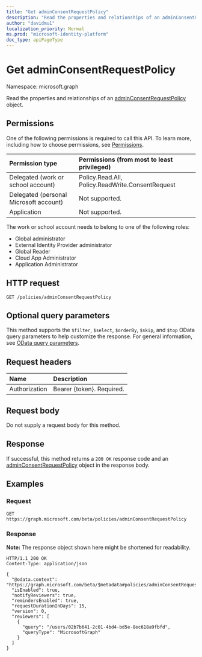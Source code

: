 ```yaml
---
title: "Get adminConsentRequestPolicy"
description: "Read the properties and relationships of an adminConsentRequestPolicy object."
author: "davidmu1"
localization_priority: Normal
ms.prod: "microsoft-identity-platform"
doc_type: apiPageType
---
```


# Get adminConsentRequestPolicy

Namespace: microsoft.graph

Read the properties and relationships of an [adminConsentRequestPolicy](../resources/adminconsentrequestpolicy.md) object.

## Permissions

One of the following permissions is required to call this API. To learn more, including how to choose permissions, see [Permissions](/graph/permissions-reference).

| Permission type | Permissions (from most to least privileged) |
|:---|:---|
| Delegated (work or school account) | Policy.Read.All, Policy.ReadWrite.ConsentRequest |
| Delegated (personal Microsoft account) | Not supported. |
| Application | Not supported. |

The work or school account needs to belong to one of the following roles:

- Global administrator
- External Identity Provider administrator
- Global Reader
- Cloud App Administrator
- Application Administrator

## HTTP request

<!-- {
  "blockType": "ignored"
}
-->
``` http
GET /policies/adminConsentRequestPolicy
```

## Optional query parameters

This method supports the `$filter`, `$select`, `$orderBy`, `$skip`, and `$top` OData query parameters to help customize the response. For general information, see [OData query parameters](/graph/query-parameters).

## Request headers

| Name | Description |
|:---|:---|
| Authorization | Bearer {token}. Required. |

## Request body

Do not supply a request body for this method.

## Response

If successful, this method returns a `200 OK` response code and an [adminConsentRequestPolicy](../resources/adminconsentrequestpolicy.md) object in the response body.

## Examples

### Request
<!-- {
  "blockType": "request",
  "name": "get_adminconsentrequestpolicy"
}
-->
``` http
GET https://graph.microsoft.com/beta/policies/adminConsentRequestPolicy
```


### Response
**Note:** The response object shown here might be shortened for readability.
<!-- {
  "blockType": "response",
  "truncated": true,
  "@odata.type": "microsoft.graph.adminConsentRequestPolicy"
}
-->
``` http
HTTP/1.1 200 OK
Content-Type: application/json

{
  "@odata.context": "https://graph.microsoft.com/beta/$metadata#policies/adminConsentRequestPolicy/$entity",
  "isEnabled": true,
  "notifyReviewers": true,
  "remindersEnabled": true,
  "requestDurationInDays": 15,
  "version": 0,
  "reviewers": [
    {
      "query": "/users/02b7b641-2c01-4bd4-bd5e-8ec618a9fbfd",
      "queryType": "MicrosoftGraph"
    }
  ]
}
```
